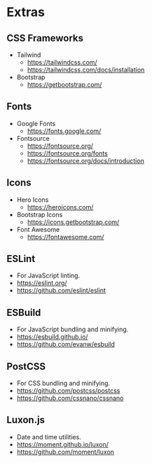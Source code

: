 # Extras

## CSS Frameworks

- Tailwind
  - <https://tailwindcss.com/>
  - <https://tailwindcss.com/docs/installation>
- Bootstrap
  - <https://getbootstrap.com/>

## Fonts

- Google Fonts
  - <https://fonts.google.com/>
- Fontsource
  - <https://fontsource.org/>
  - <https://fontsource.org/fonts>
  - <https://fontsource.org/docs/introduction>

## Icons

- Hero Icons
  - <https://heroicons.com/>
- Bootstrap Icons
  - <https://icons.getbootstrap.com/>
- Font Awesome
  - <https://fontawesome.com/>

## ESLint

- For JavaScript linting.
- <https://eslint.org/>
- <https://github.com/eslint/eslint>

## ESBuild

- For JavaScript bundling and minifying.
- <https://esbuild.github.io/>
- <https://github.com/evanw/esbuild>

## PostCSS

- For CSS bundling and minifying.
- <https://github.com/postcss/postcss>
- <https://github.com/cssnano/cssnano>

## Luxon.js

- Date and time utilities.
- <https://moment.github.io/luxon/>
- <https://github.com/moment/luxon>